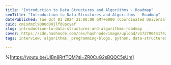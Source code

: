 ```yaml
---
title: "Introduction to Data Structures and Algorithms - Roadmap"
seoTitle: "Introduction to Data Structures and Algorithms - Roadmap"
datePublished: Tue Oct 01 2024 21:00:00 GMT+0000 (Coordinated Universal Time)
cuid: cm1sdmzl9000d09jlfd8pcyaf
slug: introduction-to-data-structures-and-algorithms-roadmap
cover: https://cdn.hashnode.com/res/hashnode/image/upload/v1727904417423/0cddcbbb-7a48-4f41-bcf6-0882a598ac40.png
tags: interview, algorithms, programming-blogs, python, data-structures, python3, coding, roadmap, technical-interview, python-beginner, data-structure-and-algorithms

---
```


%[https://youtu.be/UIBn8RrfTQM?si=ZR0CuG2sBQQC5sUm]